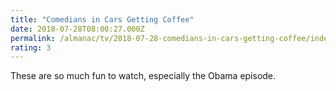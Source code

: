 ```yaml
---
title: "Comedians in Cars Getting Coffee"
date: 2018-07-28T08:00:27.000Z
permalink: /almanac/tv/2018-07-28-comedians-in-cars-getting-coffee/index.html
rating: 3
---
```


These are so much fun to watch, especially the Obama episode.